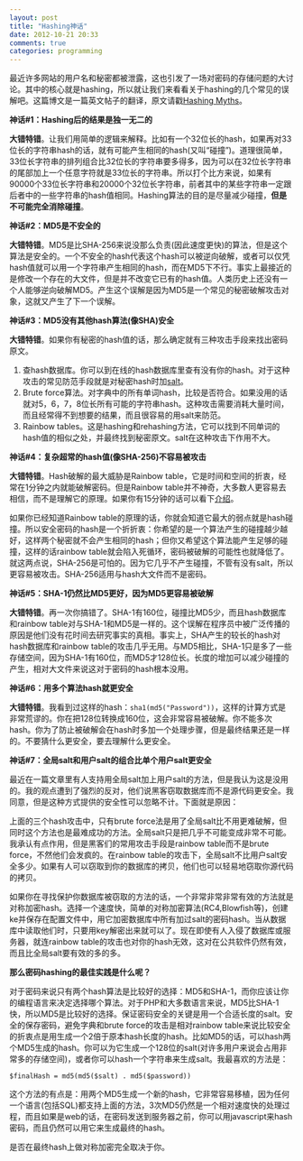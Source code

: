 ```yaml
---
layout: post
title: "Hashing神话"
date: 2012-10-21 20:33
comments: true
categories: programming 
---
```

最近许多网站的用户名和秘密都被泄露，这也引发了一场对密码的存储问题的大讨论。其中的核心就是hashing，所以就让我们来看看关于hashing的几个常见的误解吧。这篇博文是一篇英文帖子的翻译，原文请戳[Hashing Myths](http://webdevrefinery.com/forums/topic/4850-hashing-myths/page_hl_hashing "Hashing Myths")。

**神话#1：Hashing后的结果是独一无二的**

**大错特错**。让我们用简单的逻辑来解释。比如有一个32位长的hash，如果再对33位长的字符串hash的话，就有可能产生相同的hash(又叫“碰撞”)。道理很简单，33位长字符串的排列组合比32位长的字符串要多得多，因为可以在32位长字符串的尾部加上一个任意字符就是33位长的字符串。所以打个比方来说，如果有90000个33位长字符串和20000个32位长字符串，前者其中的某些字符串一定跟后者中的一些字符串的hash值相同。Hashing算法的目的是尽量减少碰撞，**但是不可能完全消除碰撞**。

<!-- more -->

**神话#2：MD5是不安全的**

**大错特错**。MD5是比SHA-256来说没那么负责(因此速度更快)的算法，但是这个算法是安全的。一个不安全的hash代表这个hash可以被逆向破解，或者可以仅凭hash值就可以用一个字符串产生相同的hash，而在MD5下不行。事实上最接近的是修改一个存在的大文件，但是并不改变它已有的hash值。人类历史上还没有一个人能够逆向破解MD5。产生这个误解是因为MD5是一个常见的秘密破解攻击对象，这就又产生了下一个误解。

**神话#3：MD5没有其他hash算法(像SHA)安全**

**大错特错**。如果你有秘密的hash值的话，那么确定就有三种攻击手段来找出密码原文。  
1. 查hash数据库。你可以到在线的hash数据库里查有没有你的hash。对于这种攻击的常见防范手段就是对秘密hash时加[salt](http://en.wikipedia.org/wiki/Salt_(cryptography) "salt")。  
2. Brute force算法。对字典中的所有单词hash，比较是否符合。如果没用的话就对5，6，7，8位长所有可能的字符串hash。这种攻击需要消耗大量时间，而且经常得不到想要的结果，而且很容易的用salt来防范。  
3. Rainbow tables。这是hashing和rehashing方法，它可以找到不同单词的hash值的相似之处，并最终找到秘密原文。salt在这种攻击下作用不大。  

**神话#4：复杂超常的hash值(像SHA-256)不容易被攻击**

**大错特错**。Hash破解的最大威胁是Rainbow table，它是时间和空间的折衷，经常在1分钟之内就能破解密码。但是Rainbow table并不神奇，大多数人更容易去相信，而不是理解它的原理。如果你有15分钟的话可以看下[介绍](http://en.wikipedia.org/wiki/Rainbow_table "rainbow table")。

如果你已经知道Rainbow table的原理的话，你就会知道它最大的弱点就是hash碰撞。所以安全密码的hash是一个折折衷：你希望的是一个算法产生的碰撞越少越好，这样两个秘密就不会产生相同的hash；但你又希望这个算法能产生足够的碰撞，这样的话rainbow table就会陷入死循环，密码被破解的可能性也就降低了。就这两点说，SHA-256是可怕的。因为它几乎不产生碰撞，不管有没有salt，所以更容易被攻击。SHA-256适用与hash大文件而不是密码。

**神话#5：SHA-1仍然比MD5更好，因为MD5更容易被破解**

**大错特错**。再一次你搞错了。SHA-1有160位，碰撞比MD5少，而且hash数据库和rainbow table对与SHA-1和MD5是一样的。这个误解在程序员中被广泛传播的原因是他们没有花时间去研究事实的真相。事实上，SHA产生的较长的hash对hash数据库和rainbow table的攻击几乎无用。与MD5相比，SHA-1只是多了一些存储空间，因为SHA-1有160位，而MD5才128位长。长度的增加可以减少碰撞的产生，相对大文件来说这对于密码的hash根本没用。

**神话#6：用多个算法hash就更安全**

**大错特错**。我看到过这样的hash：`sha1(md5("Password"))`，这样的计算方式是非常荒谬的。你在把128位转换成160位，这会非常容易被破解。你不能多次hash。你为了防止被破解会在hash时多加一个处理步骤，但是最终结果还是一样的。不要猜什么更安全，要去理解什么更安全。

**神话#7：全局salt和用户salt的组合比单个用户salt更安全**

最近在一篇文章里有人支持用全局salt加上用户salt的方法，但是我认为这是没用的。我的观点遭到了强烈的反对，他们说黑客窃取数据库而不是源代码更安全。我同意，但是这种方式提供的安全性可以忽略不计。下面就是原因：

上面的三个hash攻击中，只有brute force法是用了全局salt比不用更难破解，但同时这个方法也是最难成功的方法。全局salt只是把几乎不可能变成非常不可能。我承认有点作用，但是黑客们的常用攻击手段是rainbow table而不是brute force，不然他们会发疯的。在rainbow table的攻击下，全局salt不比用户salt安全多少。如果有人可以窃取到你的数据库的拷贝，他们也可以轻易地窃取你源代码的拷贝。

如果你在寻找保护你数据库被窃取的方法的话，一个非常非常非常有效的方法就是对称加密hash。选择一个速度快，简单的对称加密算法(RC4,Blowfish等)，创建ke并保存在配置文件中，用它加密数据库中所有加过salt的密码hash。当从数据库中读取他们时，只要用key解密出来就可以了。现在即使有人入侵了数据库或服务器，就连rainbow table的攻击也对你的hash无效，这对在公共软件仍然有效，而且比全局salt要有效的多的多。

**那么密码hashing的最佳实践是什么呢？**

对于密码来说只有两个hash算法是比较好的选择：MD5和SHA-1，而你应该让你的编程语言来决定选择哪个算法。对于PHP和大多数语言来说，MD5比SHA-1快，所以MD5是比较好的选择。保证密码安全的关键是用一个合适长度的salt。安全的保存密码，避免字典和brute force的攻击是相对rainbow table来说比较安全的折衷点是用生成一个2倍于原本hash长度的hash。比如MD5的话，可以hash两个MD5生成的hash。你可以为它生成一个128位的salt(对许多用户来说会占用非常多的存储空间)，或者你可以hash一个字符串来生成salt。我最喜欢的方法是：

```
$finalHash = md5(md5($salt) . md5($password))
```
这个方法的有点是：用两个MD5生成一个新的hash，它非常容易移植，因为任何一个语言(包括SQL)都支持上面的方法，3次MD5仍然是一个相对速度快的处理过程，而且如果是web的话，在密码发送到服务器之前，你可以用javascript来hash密码，而且仍然可以用它来生成最终的hash。

是否在最终hash上做对称加密完全取决于你。

